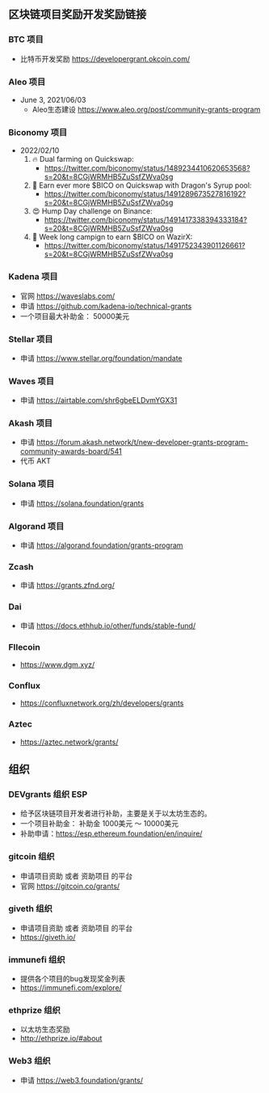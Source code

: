 ## 区块链项目奖励开发奖励链接
### BTC 项目
- 比特币开发奖励 https://developergrant.okcoin.com/

### Aleo 项目
- June 3, 2021/06/03
    - Aleo生态建设 https://www.aleo.org/post/community-grants-program

### Biconomy 项目
- 2022/02/10
    1. 🔥 Dual farming on Quickswap: 
        - https://twitter.com/biconomy/status/1489234410620653568?s=20&t=8CGjWRMHB5ZuSsfZWva0sg
    2. 🚀  Earn ever more $BICO on Quickswap with Dragon's Syrup pool: 
        - https://twitter.com/biconomy/status/1491289673527816192?s=20&t=8CGjWRMHB5ZuSsfZWva0sg
    3. 😍 Hump Day challenge on Binance:
        - https://twitter.com/biconomy/status/1491417338394333184?s=20&t=8CGjWRMHB5ZuSsfZWva0sg
    4. 🥳 Week long campign to earn $BICO on WazirX:
        - https://twitter.com/biconomy/status/1491752343901126661?s=20&t=8CGjWRMHB5ZuSsfZWva0sg

### Kadena 项目
- 官网 https://waveslabs.com/
- 申请 https://github.com/kadena-io/technical-grants
- 一个项目最大补助金： 50000美元

### Stellar 项目
- 申请 https://www.stellar.org/foundation/mandate

### Waves 项目
- 申请 https://airtable.com/shr6gbeELDvmYGX31

### Akash 项目
- 申请 https://forum.akash.network/t/new-developer-grants-program-community-awards-board/541
- 代币 AKT

### Solana 项目
- 申请 https://solana.foundation/grants

### Algorand 项目
- 申请 https://algorand.foundation/grants-program

### Zcash
- 申请 https://grants.zfnd.org/

### Dai
- 申请 https://docs.ethhub.io/other/funds/stable-fund/

### FIlecoin
- https://www.dgm.xyz/

### Conflux
- https://confluxnetwork.org/zh/developers/grants

### Aztec
- https://aztec.network/grants/


## 组织
### DEVgrants 组织 ESP
- 给予区块链项目开发者进行补助，主要是关于以太坊生态的。
- 一个项目补助金： 补助金 1000美元 ～ 10000美元
- 补助申请：https://esp.ethereum.foundation/en/inquire/

### gitcoin 组织
- 申请项目资助 或者 资助项目 的平台
- 官网 https://gitcoin.co/grants/

### giveth 组织
- 申请项目资助 或者 资助项目 的平台
- https://giveth.io/

### immunefi 组织
- 提供各个项目的bug发现奖金列表
- https://immunefi.com/explore/


### ethprize 组织
- 以太坊生态奖励
- http://ethprize.io/#about


### Web3 组织
- 申请 https://web3.foundation/grants/